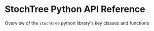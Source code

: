 # StochTree Python API Reference

Overview of the `stochtree` python library's key classes and functions
